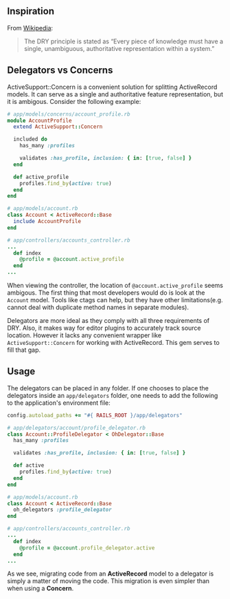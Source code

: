## Inspiration

From [Wikipedia](http://en.wikipedia.org/wiki/Don%27t_repeat_yourself):

> The DRY principle is stated as “Every piece of knowledge must have a single, unambiguous, authoritative representation within a system.”

## Delegators vs Concerns

ActiveSupport::Concern is a convenient solution for splitting ActiveRecord models. It can serve as a single and authoritative feature representation, but it is ambigous. Consider the following example:

```ruby
# app/models/concerns/account_profile.rb
module AccountProfile
  extend ActiveSupport::Concern

  included do
    has_many :profiles

    validates :has_profile, inclusion: { in: [true, false] }
  end

  def active_profile
    profiles.find_by(active: true)
  end
end

# app/models/account.rb
class Account < ActiveRecord::Base
  include AccountProfile
end

# app/controllers/accounts_controller.rb
...
  def index
    @profile = @account.active_profile
  end
...
```

When viewing the controller, the location of `@account.active_profile` seems ambigous. The first thing that most developers would do is look at the `Account` model. Tools like ctags can help, but they have other limitations(e.g. cannot deal with duplicate method names in separate modules).

Delegators are more ideal as they comply with all three requirements of DRY. Also, it makes way for editor plugins to accurately track source location. However it lacks any convenient wrapper like `ActiveSupport::Concern` for working with ActiveRecord. This gem serves to fill that gap.

## Usage

The delegators can be placed in any folder.
If one chooses to place the delegators inside an `app/delegators` folder, one
needs to add the following to the application's environment file:

```ruby
config.autoload_paths += "#{ RAILS_ROOT }/app/delegators"
```

```ruby
# app/delegators/account/profile_delegator.rb
class Account::ProfileDelegator < OhDelegator::Base
  has_many :profiles

  validates :has_profile, inclusion: { in: [true, false] }

  def active
    profiles.find_by(active: true)
  end
end

# app/models/account.rb
class Account < ActiveRecord::Base
  oh_delegators :profile_delegator
end

# app/controllers/accounts_controller.rb
...
  def index
    @profile = @account.profile_delegator.active
  end
...
```

As we see, migrating code from an **ActiveRecord** model to a delegator is simply a matter of moving the code. This migration is even simpler than when using a **Concern**.
